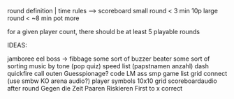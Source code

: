 round definition | time rules --> scoreboard
small round      < 3 min          10p
large round      < ~8 min         pot more

for a given player count, there should be at least 5 playable rounds

IDEAS:

[//]: # (basic ahh round)
jamboree eel boss -> fibbage
some sort of buzzer beater
some sort of sorting
music by tone (pop quiz)
speed list (papstnamen anzahl)
dash
quickfire
call outen 
Guesspionage?
code LM ass smp game
list grid connect (use smbw KO arena audio?)
player symbols 10x10 grid
scoreboardaudio after round
Gegen die Zeit
Paaren
Riskieren
First to x correct
